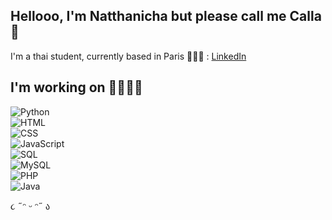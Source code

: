 ## Hellooo, I'm Natthanicha but please call me Calla 🎀

I'm a thai student, currently based in Paris 
🧚🏻‍♀️ : [LinkedIn](www.linkedin.com/in/natthanicha-vongjarit-7029b327a) 

## I'm working on 👩🏻‍💻✨
![Python](https://img.shields.io/badge/Python-%233776AB.svg?style=flat-square&logo=python&logoColor=white)  
![HTML](https://img.shields.io/badge/HTML-%23E34F26.svg?style=flat-square&logo=html5&logoColor=white)  
![CSS](https://img.shields.io/badge/CSS-%231572B6.svg?style=flat-square&logo=css3&logoColor=white)  
![JavaScript](https://img.shields.io/badge/JavaScript-%23F7DF1E.svg?style=flat-square&logo=javascript&logoColor=black)  
![SQL](https://img.shields.io/badge/SQL-%23008080.svg?style=flat-square&logo=mysql&logoColor=white)  
![MySQL](https://img.shields.io/badge/MySQL-%234479A1.svg?style=flat-square&logo=mysql&logoColor=white)  
![PHP](https://img.shields.io/badge/PHP-%23777BB4.svg?style=flat-square&logo=php&logoColor=white)  
![Java](https://img.shields.io/badge/Java-%23F7DF1E.svg?style=flat-square&logo=java&logoColor=black)

૮ ˶ᵔ ᵕ ᵔ˶ ა
